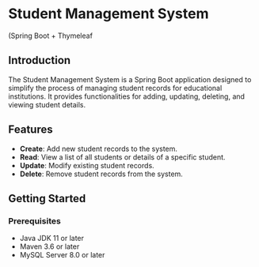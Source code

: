 # Student Management System
(Spring Boot + Thymeleaf

## Introduction

The Student Management System is a Spring Boot application designed to 
simplify the process of managing student records for educational institutions. 
It provides functionalities for adding, updating, deleting, and viewing student details.

## Features

- **Create**: Add new student records to the system.
- **Read**: View a list of all students or details of a specific student.
- **Update**: Modify existing student records.
- **Delete**: Remove student records from the system.

## Getting Started

### Prerequisites

- Java JDK 11 or later
- Maven 3.6 or later
- MySQL Server 8.0 or later
